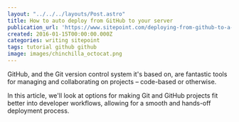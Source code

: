 ```yaml
---
layout: "../../../layouts/Post.astro"
title: How to auto deploy from GitHub to your server
publication_url: 'https://www.sitepoint.com/deploying-from-github-to-a-server/'
created: 2016-01-15T00:00:00.000Z
categories: writing sitepoint
tags: tutorial github github
image: images/chinchilla_octocat.png
---
```


GitHub, and the Git version control system it's based on, are fantastic tools for managing and collaborating on projects – code-based or otherwise.

In this article, we'll look at options for making Git and GitHub projects fit better into developer workflows, allowing for a smooth and hands-off deployment process.
